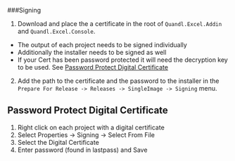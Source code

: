 ###Signing

1. Download and place the a certificate in the root of `Quandl.Excel.Addin` and `Quandl.Excel.Console`.
  * The output of each project needs to be signed individually
  * Additionally the installer needs to be signed as well
  * If your Cert has been password protected it will need the decryption key to be used. See [Password Protect Digital Certificate](#password-protect-digital-certificate)
2. Add the path to the certificate and the password to the installer in the `Prepare For Release -> Releases -> SingleImage -> Signing` menu.

## Password Protect Digital Certificate

1. Right click on each project with a digital certificate
2. Select Properties -> Signing -> Select From File
3. Select the Digital Certificate
4. Enter password (found in lastpass) and Save